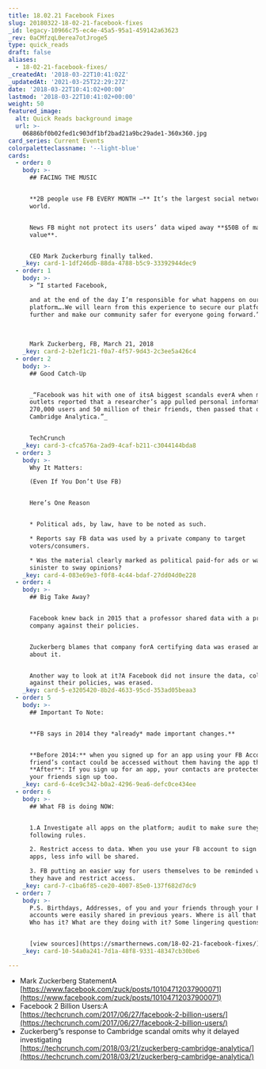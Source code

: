 ```yaml
---
title: 18.02.21 Facebook Fixes
slug: 20180322-18-02-21-facebook-fixes
_id: legacy-10966c75-ec4e-45a5-95a1-459142a63623
_rev: 0aCMfzqL0erea7otJroge5
type: quick_reads
draft: false
aliases:
  - 18-02-21-facebook-fixes/
_createdAt: '2018-03-22T10:41:02Z'
_updatedAt: '2021-03-25T22:29:27Z'
date: '2018-03-22T10:41:02+00:00'
lastmod: '2018-03-22T10:41:02+00:00'
weight: 50
featured_image:
  alt: Quick Reads background image
  url: >-
    06886bf0b02fed1c903df1bf2bad21a9bc29ade1-360x360.jpg
card_series: Current Events
colorpaletteclassname: '--light-blue'
cards:
  - order: 0
    body: >-
      ## FACING THE MUSIC


      **2B people use FB EVERY MONTH –** It’s the largest social network in the
      world.


      News FB might not protect its users’ data wiped away **$50B of market
      value**.


      CEO Mark Zuckerburg finally talked.
    _key: card-1-1df246db-88da-4788-b5c9-33392944dec9
  - order: 1
    body: >-
      > “I started Facebook,  

      and at the end of the day I’m responsible for what happens on our
      platform….We will learn from this experience to secure our platform
      further and make our community safer for everyone going forward.”  
        
        
        
      Mark Zuckerberg, FB, March 21, 2018
    _key: card-2-b2ef1c21-f0a7-4f57-9d43-2c3ee5a426c4
  - order: 2
    body: >-
      ## Good Catch-Up


      _“Facebook was hit with one of itsA biggest scandals everA when multiple
      outlets reported that a researcher’s app pulled personal information about
      270,000 users and 50 million of their friends, then passed that data to
      Cambridge Analytica.”_


      TechCrunch
    _key: card-3-cfca576a-2ad9-4caf-b211-c3044144bda8
  - order: 3
    body: >-
      Why It Matters:  

      (Even If You Don’t Use FB)


      Here’s One Reason


      * Political ads, by law, have to be noted as such.

      * Reports say FB data was used by a private company to target
      voters/consumers.

      * Was the material clearly marked as political paid-for ads or was it more
      sinister to sway opinions?
    _key: card-4-083e69e3-f0f8-4c44-bdaf-27dd04d0e228
  - order: 4
    body: >-
      ## Big Take Away?


      Facebook knew back in 2015 that a professor shared data with a private
      company against their policies.


      Zuckerberg blames that company forA certifying data was erased and lying
      about it.


      Another way to look at it?A Facebook did not insure the data, collected
      against their policies, was erased.
    _key: card-5-e3205420-8b2d-4633-95cd-353ad05beaa3
  - order: 5
    body: >-
      ## Important To Note:


      **FB says in 2014 they *already* made important changes.**


      **Before 2014:** when you signed up for an app using your FB Account, your
      friend’s contact could be accessed without them having the app themselves.
      **After**: If you sign up for an app, your contacts are protected unless
      your friends sign up too.
    _key: card-6-4ce9c342-b0a2-4296-9ea6-defc0ce434ee
  - order: 6
    body: >-
      ## What FB is doing NOW:


      1.A Investigate all apps on the platform; audit to make sure they are
      following rules.  

      2. Restrict access to data. When you use your FB account to sign inA for
      apps, less info will be shared.  

      3. FB putting an easier way for users themselves to be reminded what apps
      they have and restrict access.
    _key: card-7-c1ba6f85-ce20-4007-85e0-137f682d7dc9
  - order: 7
    body: >-
      P.S. Birthdays, Addresses, of you and your friends through your FB
      accounts were easily shared in previous years. Where is all that info now?
      Who has it? What are they doing with it? Some lingering questions...


      [view sources](https://smarthernews.com/18-02-21-facebook-fixes/)
    _key: card-10-54a0a241-7d1a-48f8-9331-48347cb30be6

---
```

* Mark Zuckerberg StatementA [https://www.facebook.com/zuck/posts/10104712037900071](https://www.facebook.com/zuck/posts/10104712037900071)
* Facebook 2 Billion Users:A [https://techcrunch.com/2017/06/27/facebook-2-billion-users/](https://techcrunch.com/2017/06/27/facebook-2-billion-users/)
* Zuckerberg”s response to Cambridge scandal omits why it delayed investigating  
[https://techcrunch.com/2018/03/21/zuckerberg-cambridge-analytica/](https://techcrunch.com/2018/03/21/zuckerberg-cambridge-analytica/)
